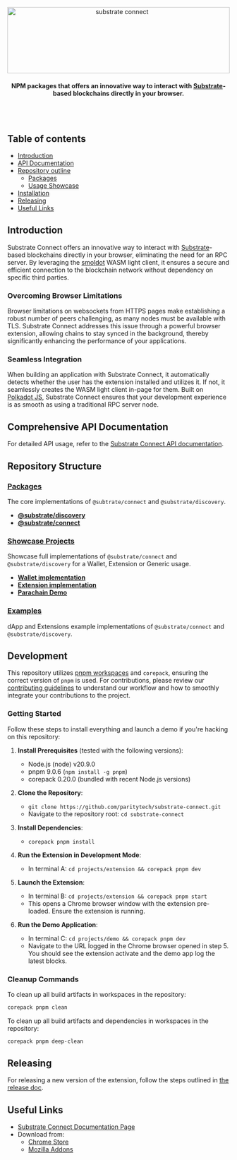 
<br /><br />

<div align="center">
   <img width="100%" height="150" style="object-fit: contain" src="https://substrate.io/img/substrate_og.png" alt="substrate connect">
  <h4 align="center"> NPM packages that offers an innovative way to interact with <a href="https://substrate.dev/">Substrate</a>-based blockchains directly in your browser.</h4>
</div>

<br /><br />

## Table of contents

- [Introduction](#introduction)
- [API Documentation](#comprehensive-api-documentation)
- [Repository outline](#repository-structure)
   - [Packages](#packages)
   - [Usage Showcase](#showcase-projects)
- [Installation](#development)
- [Releasing](#releasing)
- [Useful Links](#useful-links)

## Introduction

Substrate Connect offers an innovative way to interact with [Substrate](https://substrate.dev/)-based blockchains directly in your browser, eliminating the need for an RPC server. By leveraging the [smoldot](https://github.com/smol-dot/smoldot) WASM light client, it ensures a secure and efficient connection to the blockchain network without dependency on specific third parties.

### Overcoming Browser Limitations

Browser limitations on websockets from HTTPS pages make establishing a robust number of peers challenging, as many nodes must be available with TLS. 
Substrate Connect addresses this issue through a powerful browser extension, allowing chains to stay synced in the background, thereby significantly enhancing the performance of your applications.

### Seamless Integration

When building an application with Substrate Connect, it automatically detects whether the user has the extension installed and utilizes it. If not, it seamlessly creates the WASM light client in-page for them. Built on [Polkadot JS](https://polkadot.js.org/docs/api), Substrate Connect ensures that your development experience is as smooth as using a traditional RPC server node.

## Comprehensive API Documentation

For detailed API usage, refer to the [Substrate Connect API documentation](https://paritytech.github.io/substrate-connect/api/).

## Repository Structure

### [Packages](./packages/README.md)
   The core implementations of `@subtrate/connect` and `@substrate/discovery`. 
   - **[@substrate/discovery](./packages/discovery/)**
   - **[@substrate/connect](./packages/connect/)**

### [Showcase Projects](./projects/)

   Showcase full implementations of `@substrate/connect` and `@substrate/discovery` for a Wallet, Extension or Generic usage.

   - **[Wallet implementation](./projects/wallet-template/)**
   - **[Extension implementation](./projects/extension/)**
   - **[Parachain Demo](./projects/demo)**


### [Examples](./examples/)
   dApp and Extensions example implementations of `@substrate/connect` and `@substrate/discovery`. 

## Development

This repository utilizes [pnpm workspaces](https://pnpm.io/workspaces) and `corepack`, ensuring the correct version of `pnpm` is used. For contributions, please review our [contributing guidelines](./CONTRIBUTING.md) to understand our workflow and how to smoothly integrate your contributions to the project.

### Getting Started

Follow these steps to install everything and launch a demo if you're hacking on this repository:

1. **Install Prerequisites** (tested with the following versions):
   - Node.js (node) v20.9.0
   - pnpm 9.0.6 (`npm install -g pnpm`)
   - corepack 0.20.0 (bundled with recent Node.js versions)
   
2. **Clone the Repository**:
   - `git clone https://github.com/paritytech/substrate-connect.git`
   - Navigate to the repository root: `cd substrate-connect`
   
3. **Install Dependencies**:
   - `corepack pnpm install`
   
4. **Run the Extension in Development Mode**:
   - In terminal A: `cd projects/extension && corepack pnpm dev`
   
5. **Launch the Extension**:
   - In terminal B: `cd projects/extension && corepack pnpm start`
   - This opens a Chrome browser window with the extension pre-loaded. Ensure 
   the extension is running.
   
6. **Run the Demo Application**:
   - In terminal C: `cd projects/demo && corepack pnpm dev`
   - Navigate to the URL logged in the Chrome browser opened in step 5. You should see the extension activate and the demo app log the latest blocks.

### Cleanup Commands

To clean up all build artifacts in workspaces in the repository:
```bash
corepack pnpm clean
```

To clean up all build artifacts and dependencies in workspaces in the repository:
```bash
corepack pnpm deep-clean
```

## Releasing

For releasing a new version of the extension, follow the steps outlined in 
[the release doc](./DEPLOY-RELEASE.md).

## Useful Links

- [Substrate Connect Documentation Page](https://substrate.io/developers/substrate-connect/)
- Download from:
  - [Chrome Store](https://chrome.google.com/webstore/detail/substrate-connect-extensi/khccbhhbocaaklceanjginbdheafklai)
  - [Mozilla Addons](https://addons.mozilla.org/en-US/firefox/addon/substrate-connect/)
